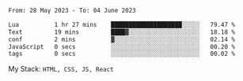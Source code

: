 <!--START_SECTION:waka-->

```txt
From: 28 May 2023 - To: 04 June 2023

Lua          1 hr 27 mins    ████████████████████░░░░░   79.47 %
Text         19 mins         ████▓░░░░░░░░░░░░░░░░░░░░   18.18 %
conf         2 mins          ▓░░░░░░░░░░░░░░░░░░░░░░░░   02.14 %
JavaScript   0 secs          ░░░░░░░░░░░░░░░░░░░░░░░░░   00.20 %
tags         0 secs          ░░░░░░░░░░░░░░░░░░░░░░░░░   00.02 %
```

<!--END_SECTION:waka-->
My Stack: `HTML, CSS, JS, React`

